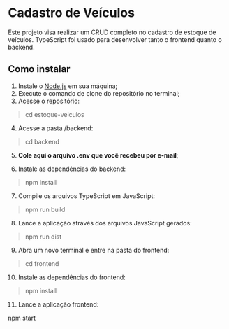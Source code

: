 # Cadastro de Veículos

Este projeto visa realizar um CRUD completo no cadastro de estoque de veículos. TypeScript foi usado para desenvolver tanto o frontend quanto o backend.

## Como instalar

1. Instale o [Node.js](https://nodejs.org/en/) em sua máquina;
2. Execute o comando de clone do repositório no terminal;
3. Acesse o repositório:

> cd estoque-veiculos

4. Acesse a pasta /backend:

> cd backend

5. **Cole aqui o arquivo .env que você recebeu por e-mail**;

6. Instale as dependências do backend:

> npm install

7. Compile os arquivos TypeScript em JavaScript:

> npm run build

8. Lance a aplicação através dos arquivos JavaScript gerados:

> npm run dist

9. Abra um novo terminal e entre na pasta do frontend:

> cd frontend

10. Instale as dependências do frontend:

> npm install

11. Lance a aplicação frontend:

npm start
